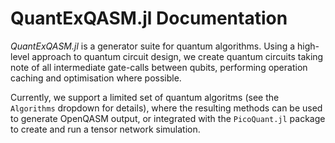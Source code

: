 # QuantExQASM.jl Documentation

*QuantExQASM.jl* is a generator suite for quantum algorithms. Using a high-level approach to quantum circuit design, we create quantum circuits taking note of all intermediate gate-calls between qubits, performing operation caching and optimisation where possible. 

Currently, we support a limited set of quantum algoritms (see the `Algorithms` dropdown for details), where the resulting methods can be used to generate OpenQASM output, or integrated with the `PicoQuant.jl` package to create and run a tensor network simulation.

